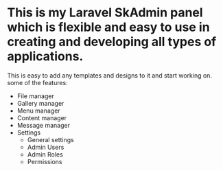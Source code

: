 # This is my Laravel SkAdmin panel which is flexible and easy to use in creating and developing all types of applications.
This is easy to add any templates and designs to it and start working on.
some of the features:
<ul>
<li>File manager
</li>
<li>Gallery manager
</li>
<li>Menu manager 
</li>
<li>Content manager
</li>
<li>Message manager
</li>
<li>Settings
  <ul>
    <li>General settings</li>
    <li>Admin Users</li>
    <li>Admin Roles</li>
    <li>Permissions</li>
  </ul>
</li>
</ul>
  
